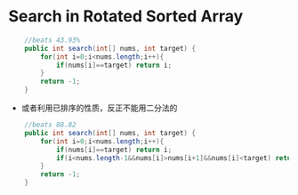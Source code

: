 # Search in Rotated Sorted Array

```Java
	//beats 43.93%
	public int search(int[] nums, int target) {
        for(int i=0;i<nums.length;i++){
            if(nums[i]==target) return i;
        }
        return -1;
    }
```
* 或者利用已排序的性质，反正不能用二分法的
```Java
	//beats 88.82
	public int search(int[] nums, int target) {
        for(int i=0;i<nums.length;i++){
            if(nums[i]==target) return i;
            if(i<nums.length-1&&nums[i]>nums[i+1]&&nums[i]<target) return -1;
        }
        return -1;
    }
```